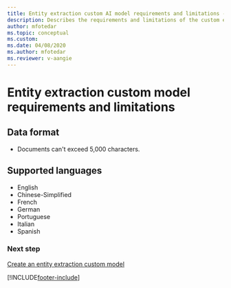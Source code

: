 ```yaml
---
title: Entity extraction custom AI model requirements and limitations - AI Builder | Microsoft Docs
description: Describes the requirements and limitations of the custom entity extraction AI model in AI Builder.
author: mfotedar
ms.topic: conceptual
ms.custom:
ms.date: 04/08/2020
ms.author: mfotedar
ms.reviewer: v-aangie
---
```


# Entity extraction custom model requirements and limitations

## Data format 
- Documents can't exceed 5,000 characters.

## Supported languages

- English
- Chinese-Simplified
- French
- German
- Portuguese
- Italian
- Spanish

### Next step

[Create an entity extraction custom model](entity-extraction-create.md)


[!INCLUDE[footer-include](includes/footer-banner.md)]